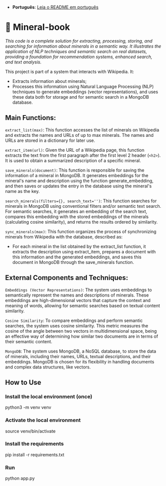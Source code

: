 
- **Português**: [Leia o README em português](README_PT.md)

# 🔮 Mineral-book

*This code is a complete solution for extracting, processing, storing, and searching for information about minerals in a semantic way. It illustrates the application of NLP techniques and semantic search on real datasets, providing a foundation for recommendation systems, enhanced search, and text analysis.*

This project is part of a system that interacts with Wikipedia. It:

- Extracts information about minerals;
- Processes this information using Natural Language Processing (NLP) techniques to generate embeddings (vector representations), and uses these data both for storage and for semantic search in a MongoDB database.

## Main Functions:

`extract_list(max)`: This function accesses the list of minerals on Wikipedia and extracts the names and URLs of up to max minerals. The names and URLs are stored in a dictionary for later use.

`extract_item(url)`: Given the URL of a Wikipedia page, this function extracts the text from the first paragraph after the first level 2 header (`<h2>`). It is used to obtain a summarized description of a specific mineral.

`save_minerals(document)`: This function is responsible for saving the information of a mineral in MongoDB. It generates embeddings for the mineral's name and description using the function generate_embedding, and then saves or updates the entry in the database using the mineral's name as the key.

`search_minerals(filters={}, search_text='')`: This function searches for minerals in MongoDB using conventional filters and/or semantic text search. For semantic searches, it generates an embedding of the search text, compares this embedding with the stored embeddings of the minerals (calculating cosine similarity), and returns the results ordered by similarity.

`sync_minerals(max)`: This function organizes the process of synchronizing minerals from Wikipedia with the database, described as:

- For each mineral in the list obtained by the extract_list function, it extracts the description using extract_item, prepares a document with this information and the generated embeddings, and saves this document in MongoDB through the save_minerals function.

## External Components and Techniques:

`Embeddings (Vector Representations)`: The system uses embeddings to semantically represent the names and descriptions of minerals. These embeddings are high-dimensional vectors that capture the context and meaning of words, allowing for semantic searches based on textual content similarity.

`Cosine Similarity`: To compare embeddings and perform semantic searches, the system uses cosine similarity. This metric measures the cosine of the angle between two vectors in multidimensional space, being an effective way of determining how similar two documents are in terms of their semantic content.

`MongoDB`: The system uses MongoDB, a NoSQL database, to store the data of minerals, including their names, URLs, textual descriptions, and their embeddings. MongoDB is chosen for its flexibility in handling documents and complex data structures, like vectors.

## How to Use

### Install the local environment (once)
python3 -m venv venv

### Activate the local environment
source venv/bin/activate

### Install the requirements
pip install -r requirements.txt

### Run
python app.py





